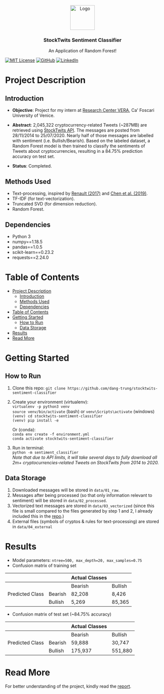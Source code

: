 
<!-- PROJECT LOGO -->
<br />
<p align="center">
  <a href="https://github.com/dang-trung/stocktwits-sentiment-classifier">
    <img src="https://raw.githubusercontent.com/othneildrew/Best-README-Template/master/images/logo.png" alt="Logo" width="80" height="80">
  </a>

  <h3 align="center">StockTwits Sentiment Classifier</h3>
</p>
  <p align="center">
    An Application of Random Forest!
  </p>

[![MIT License][license-shield]][license-url]
[![GitHub][github-shield]][github-url]
[![LinkedIn][linkedin-shield]][linkedin-url]

# Project Description
## Introduction

* **Objective**: Project for my intern at [Research Center VERA](https://www.unive.it/pag/35190/), Ca' Foscari University of Venice.
* **Abstract**: 2,045,322 cryptocurrency-related Tweets (~287MB) are retrieved
    using [StockTwits API](https://api.stocktwits.com/developers/docs). The messages
    are posted from 28/11/2014 to 25/07/2020. Nearly half of those messages are 
    labelled with sentiment (i.e. Bullish/Bearish). Based on the labeled dataset, a Random Forest model is then 
    trained to classify the sentiments of Tweets about cryptocurrencies, resulting in a 84.75% prediction accuracy on test set.

* **Status**: Completed.

## Methods Used
* Text-processing, inspired by [Renault (2017)](https://doi.org/10.1016/j.jbankfin.2017.07.002) and [Chen et al. (2019)](https://doi.org/10.2139/ssrn.3398423).
* TF-IDF (for text-vectorization).
* Truncated SVD (for dimension reduction).
* Random Forest.

## Dependencies
* Python 3
* numpy==1.18.5
* pandas==1.0.5
* scikit-learn==0.23.2
* requests==2.24.0

# Table of Contents
- [Project Description](#project-description)
  - [Introduction](#introduction)
  - [Methods Used](#methods-used)
  - [Dependencies](#dependencies)
- [Table of Contents](#table-of-contents)
- [Getting Started](#getting-started)
  - [How to Run](#how-to-run)
  - [Data Storage](#data-storage)
- [Results](#results)
- [Read More](#read-more)

# Getting Started

## How to Run
1. Clone this repo:
`git clone https://github.com/dang-trung/stocktwits-sentiment-classifier`
2. Create your environment (virtualenv):  
`virtualenv -p python3 venv`  
`source venv/bin/activate` (bash) or `venv\Scripts\activate` (windows)   
`(venv) cd stocktwits-sentiment-classifier`  
`(venv) pip install -e`  
  
    Or (conda):  
`conda env create -f environment.yml`  
`conda activate stocktwits-sentiment-classifier`  
3. Run in terminal:  
`python -m sentiment_classifier`  
    _Note that due to API limits, it will take several days to fully download all 2m+
    cryptocurrencies-related Tweets on StockTwits from 2014 to 2020._

## Data Storage
1. Downloaded messages will be stored in `data/01_raw`.
2. Messages after being processed (so that only information relevant to sentiment) 
will be stored in `data/02_processed`.
3. Vectorized text messages are stored in `data/03_vectorized` (since this file is 
small compared to the files generated by step 1 and 2, I already included this in the [repo](https://github.com/dang-trung/stocktwits-sentiment-classifier/tree/master/data/03_vectorized).)
4. External files (symbols of cryptos & rules for text-processing) are stored in `data/04_external`

# Results
* Model parameters: `ntree=500, max_depth=20, max_samples=0.75`
* Confusion matrix of training set

|                 |         | Actual Classes |         |
|-----------------|---------|----------------|---------|
|                 |         | Bearish        | Bullish |
| Predicted Class | Bearish | 82,208         | 8,426   |
|                 | Bullish | 5,269          | 85,365  |

* Confusion matrix of test set (~84.75% accuracy)

|                 |         | Actual Classes |         |
|-----------------|---------|----------------|---------|
|                 |         | Bearish        | Bullish |
| Predicted Class | Bearish | 59,888         | 30,747  |
|                 | Bullish | 175,937        | 551,880 |

# Read More
For better understanding of the project, kindly read the [report](https://github.com/dang-trung/stocktwits-sentiment-classifier/blob/master/reports/final_report.pdf).

<!-- MARKDOWN LINKS & IMAGES -->
[github-shield]: https://img.shields.io/badge/-GitHub-black.svg?style=social&logo=github&colorB=555
[github-url]: https://github.com/dang-trung/
[license-shield]: https://img.shields.io/github/license/dang-trung/stocktwits-sentiment-classifier.svg?style=social
[license-url]: https://github.com/dang-trung/stocktwits-sentiment-classifier/blob/master/LICENSE.md
[linkedin-shield]: https://img.shields.io/badge/-LinkedIn-black.svg?style=social&logo=linkedin&colorB=555
[linkedin-url]: https://linkedin.com/in/dang-trung
